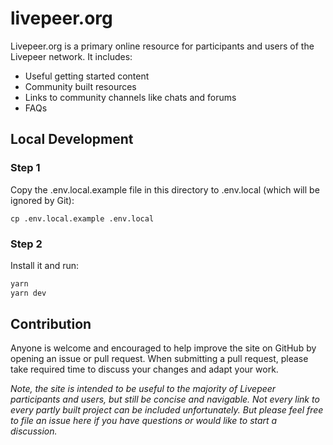 # livepeer.org

Livepeer.org is a primary online resource for participants and users of the Livepeer network. It includes:

- Useful getting started content
- Community built resources
- Links to community channels like chats and forums
- FAQs

## Local Development

### Step 1

Copy the .env.local.example file in this directory to .env.local (which will be ignored by Git):

`cp .env.local.example .env.local`

### Step 2

Install it and run:

```bash
yarn
yarn dev
```

## Contribution

Anyone is welcome and encouraged to help improve the site on GitHub by opening an issue or pull request. When submitting a pull request, please take required time to discuss your changes and adapt your work.

_Note, the site is intended to be useful to the majority of Livepeer participants and users, but still be concise and navigable. Not every link to every partly built project can be included unfortunately. But please feel free to file an issue here if you have questions or would like to start a discussion._
